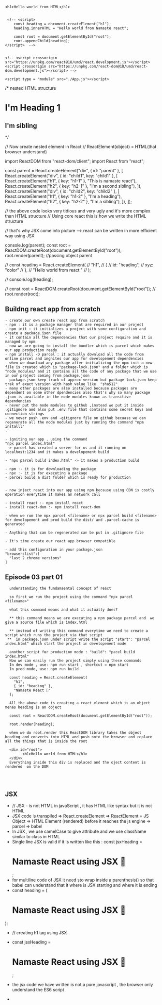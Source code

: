 <!DOCTYPE html>
<html lang="en">
<head>
    <meta charset="UTF-8">
    <meta name="viewport" content="width=device-width, initial-scale=1.0">
    <title>Namaste React</title>
    <link rel="stylesheet" href="index.css">
</head>
<body>
    <div id="root"> </div> 

    <h1>Hello world from HTML</h1>


     <!-- <script>
        const heading = document.createElement("h1");
        heading.innerHTML = "Hello world from Namaste react";

        const root = document.getElementById("root");
        root.appendChild(heading);
    </script>  -->
  
   
    <!-- <script crossorigin 
    src="https://unpkg.com/react@18/umd/react.development.js"></script>
    <script crossorigin src="https://unpkg.com/react-dom@18/umd/react-dom.development.js"></script> -->
    
    <script type = "module" src="./App.js"></script>
</body>
</html> 

<!-- run the code using command "npx parcel index.html" -->

/*
 nested HTML structure

 <div id="parent">
    <div id= "child">
        <h1>I'm Heading 1</h1>
        <h2>I'm sibling</h2>
    </div>
 </div>
  
*/

// Now create nested element in React
// ReactElement(object) = HTML(that browser understand)

import ReactDOM from "react-dom/client";
import React from "react";

const parent = React.createElement("div", { id: "parent" }, [
  React.createElement("div", { id: "child1", key: "child1" }, [
    React.createElement("h1", { key: "h1-1" }, "This is namaste react"),
    React.createElement("h2", { key: "h2-1" }, "I'm a second sibling"),
  ]),
  React.createElement("div", { id: "child2", key: "child2" }, [
    React.createElement("h1", { key: "h1-2" }, "I'm a heading"),
    React.createElement("h2", { key: "h2-2" }, "I'm a sibling"),
  ]),
]);

// the above code looks very tidious and very ugly and it's more complex than HTML structure
// Using core react this is how we write the HTML structure

// that's why JSX come into picture --> react can be written in more efficient way using JSX

console.log(parent);
const root = ReactDOM.createRoot(document.getElementById("root"));
root.render(parent);  //passing object parent


// const heading = React.createElement(
//     "h1",
//     {
//         id: "heading",
//         xyz: "color"
//     },
//     "Hello world from react "
// );

// console.log(heading);

//   const root = ReactDOM.createRoot(document.getElementById("root"));
//   root.render(root);

## Buildng react app from scratch
```
- create our own create react app from scratch 
- npm : it is a package manager that are required in our project
- npm init : it initializes a project with some configuration and create a package.json file
- it contain all the dependencies that our project require and it is managed by npm
- now we are going to install the bundler which is parcel which makes our app production ready
- npm install -D parcel : it actually download all the code from online parcel and ingnites our app for developement dependencies
- when we download any package after initializing the npm init a new file is created which is "package-lock.json" and a folder which is "node_modules/ and it contains all the code of any package that we use in our project coming from package.json
- package.json keep track of approx version but package-lock.json keep trak of exact version with hash value like  "sha512"
- many other packages are also installed because packages are dependent on some other dpendencies also that's why so many package .json is available in the node modules known as transitive dependencies
- never put the node modules to github ,instead we put it inside .gitignore and also put .env file that contains some secret keys and connection strings
- we never push .env and -gitignore file on github becuase we can regenerate all the node modules just by running the command "npm installl"
.

- igniting our app , using the command 
"npx parcel index.html"
 -> parcel has created a server for us and it running on localhost:1234 and it makes a developement build

- "npx parcel build index.html" -> it makes a production build

- npm :- it is for downloading the package
- npx :- it is for executing a package
- parcel build a dist folder which is ready for production


- now inject react into our app using npm because using CDN is costly operation everytime it makes an network call

- install react :- npm install react
- install react-dom :- npm install react-dom

- when we run the npx parcel <filename> or npx parcel build <filename> for developement and prod build the dist/ and .parcel-cache is generated

- Anything that can be regenerated can be put in .gitignore file 

- It's time create our react app browser compatible

- add this configuration in your package.json
"browserslist":[
  "last 2 chrome versions"
]
```

## Episode 03 part 01
```
  understanding the fundamaental concept of react

  so first we run the project using the command "npx parcel <filename>"

  what this command means and what it actually does?

  ** this command means we are executing a npm package parcel and  we give a source file which is index.html

  ** instead of writing this command everytime we need to create a script which runs the project via that script
 **  in package.json under script write the script "start": "parcel index.html" which start the project in developement mode

  another script for production mode : "build": "pacel build index.html"
  Now we can easily run the project simply using these commands 
  In dev mode , use: npm run start , shortcut = npm start
  In prod mode, use: npm run build

  const heading = React.createElement(
    "h1",
    { id: "heading" },
    "Namaste React 🚀"
  );

  All the above code is creating a react element which is an object menas heading is an object

  const root = ReactDOM.createRoot(document.getElementById("root"));

  root.render(heading);

  when we do root.render this ReactDOM library takes the object heading and converts into HTML and push onto the browser and replace all the things that is inside the root

  <div id="root">
        <h1>Hello world from HTML</h1>
  </div> 
  Everything inside this div is replaced and the oject content is rendered  on the DOM


  
```
## JSX
- // JSX - is not HTML in javaScript , it has HTML like syntax but it is not HTML
- JSX code is transpiled => React.createElement => ReactElement = JS Object => HTML Element (rendered) before it reaches the js engine => parcel => babel 
- In JSX , we use camelCase to give attribute and we use className similar to class in HTML
- Single line JSX is valid if it is written like this : const jsxHeading = <h1 id="heading">Namaste React using JSX 🚀</h1>;
- for multiline code of JSX it need sto wrap inside a parenthesis() so that babel can understand that it where is JSX starting and where it is ending
- const heading = (
   <h1 className="head">
   Namaste React using JSX 🚀
   </h1>
 );

- // creating h1 tag using JSX
- const jsxHeading = <h1 id="heading">Namaste React using JSX 🚀</h1>;

- the jsx code we have written is not a pure javascript , the browser only understand the ES6 script

-  
